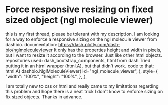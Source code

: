 
# Force responsive resizing on fixed sized object (ngl molecule viewer)

this is my first thread, please be tolerant with my description.
I am looking for a way to enforce a responsive sizing on the ngl molecule viewer from dashbio.
documentation: https://dash.plotly.com/dash-bio/nglmoleculeviewer
It only has the properties height and width in pixels, but I want to resize it according to the browser. Just like other html objects.
repositories used: dash_bootstrap_components, html from dash
Tried putting it in an html wrapper (html.A), but that didn't work.
code to that:
html.A(
    dashbio.NglMoleculeViewer(
        id="ngl_molecule_viewer",
    ),
    style={
        "width": "100%",
        "height": "100%",
    },
),

I am totally new to css or html and really came to my limitations regarding this problem and hope there is a neat trick I don't know to enforce sizing on fix sized objects.
Thanks in advance.

        